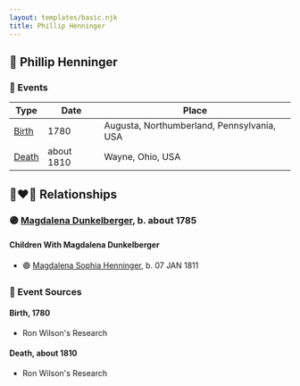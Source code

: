```yaml
---
layout: templates/basic.njk
title: Phillip Henninger
---
```

## 🔵 Phillip Henninger

### 📆 Events

Type | Date | Place
------ | ------ | ------
[Birth](#event-event-2) | 1780 | Augusta, Northumberland, Pennsylvania, USA
[Death](#event-event-3) | about 1810 | Wayne, Ohio, USA

## 👩‍❤️‍👨 Relationships

### 🟣 [Magdalena Dunkelberger](/people/9/94381550), b. about 1785

#### Children With Magdalena Dunkelberger
* 🟣 [Magdalena Sophia Henninger](/people/6/64241610), b. 07 JAN 1811
### 📰 Event Sources

#### <a id="event-event-2"></a> Birth, 1780
* Ron Wilson's Research

#### <a id="event-event-3"></a> Death, about 1810
* Ron Wilson's Research